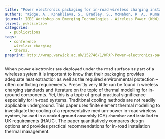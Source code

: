 ```yaml
---
title: "Power electronics packaging for in-road wireless charging installations"
authors: "Ridge, A., Konaklieva, S., Bradley, S., McMahon, R. A., Kumar, K."
journal: IEEE Workshop on Emerging Technologies - Wireless Power (WoW), San Diego, USA, 1-4 June 2021
layout: publication
categories: 
  - publications
tags:
  - conference
  - wireless-charging
  - thermal
preprint: http://wrap.warwick.ac.uk/152746/1/WRAP-Power-electronics-packaging-in-road-wireless-charging-2021.pdf
---
```


When power electronics are deployed under the road surface as part of a wireless system it is important to know that
their packaging provides adequate heat extraction as well as the required environmental protection – often conflicting
requirements. Presently very little can be found in wireless charging standards and literature on the topic of thermal
modelling for in-ground components. Yet, this is a topic of great practical significance especially for in-road systems. Traditional
cooling methods are not readily applicable underground. This paper uses finite element thermal modelling to investigate the
cooling of a representative medium-power in-road wireless system, housed in a sealed ground assembly (GA) chamber and
installed to UK requirements (HAUC). The paper quantitatively compares design options and provides practical recommendations
for in-road installation thermal management.
